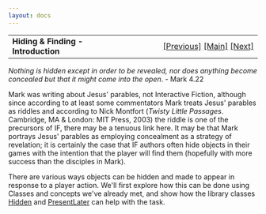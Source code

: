 ```yaml
---
layout: docs
---
```

<table width="100%" data-border="0" data-cellspacing="0"
data-cellpadding="3" data-bgcolor="#C0C0C0">
<colgroup>
<col style="width: 50%" />
<col style="width: 50%" />
</colgroup>
<tbody>
<tr>
<td style="text-align: left;"><strong>Hiding &amp; Finding -
Introduction<br />
</strong></td>
<td style="text-align: right;"><a href="dynamite.html">[Previous]</a> <a
href="generalintroduction.html">[Main]</a> <a
href="wordgames.html">[Next]</a></td>
</tr>
</tbody>
</table>

  
*Nothing is hidden except in order to be revealed, nor does anything
become concealed but that it might come into the open*. - Mark 4.22  
  
Mark was writing about Jesus' parables, not Interactive Fiction,
although since according to at least some commentators Mark treats
Jesus' parables as riddles and according to Nick Montfort (*Twisty
Little Passages*. Cambridge, MA & London: MIT Press, 2003) the riddle is
one of the precursors of IF, there may be a tenuous link here. It may be
that Mark portrays Jesus' parables as employing concealment as a
strategy of revelation; it is certainly the case that IF authors often
hide objects in their games with the intention that the player will find
them (hopefully with more success than the disciples in Mark).  
  
There are various ways objects can be hidden and made to appear in
response to a player action. We'll first explore how this can be done
using Classes and concepts we've already met, and show how the library
classes [Hidden](hidden.html) and [PresentLater](presentlater.html) can
help with the task.  
